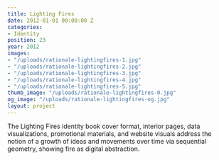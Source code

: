 ```yaml
---
title: Lighting Fires
date: 2012-01-01 00:00:00 Z
categories:
- Identity
position: 23
year: 2012
images:
- "/uploads/rationale-lightingfires-1.jpg"
- "/uploads/rationale-lightingfires-2.jpg"
- "/uploads/rationale-lightingfires-3.jpg"
- "/uploads/rationale-lightingfires-4.jpg"
- "/uploads/rationale-lightingfires-5.jpg"
thumb_image: "/uploads/rationale-lightingfires-0.jpg"
og_image: "/uploads/rationale-lightingfires-og.jpg"
layout: project
---
```


The Lighting Fires identity book cover format, interior pages, data visualizations, promotional materials, and website visuals address the notion of a growth of ideas and movements over time via sequential geometry, showing fire as digital abstraction.
